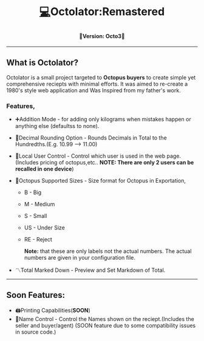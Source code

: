 # <p align="center">[💻](https://Strongsloth.github.io/Octolator)Octolator:Remastered</p>
#### <p align="center">🎉Version: **Octo3**🎉</p>
---
## What is Octolator?
Octolator is a small project targeted to **Octopus buyers** to create simple yet comprehensive reciepts with minimal efforts. It was aimed to re-create a 1980's style web application and Was Inspired from my father's work.

### Features,
 + ➕Addition Mode - for adding only kilograms when mistakes happen or anything else (defaultss to none).
 + 📍Decimal Rounding Option - Rounds Decimals in Total to the Hundredths.(E.g. 10.99 --> 11.00)
 + 👥Local User Control - Control which user is used in the web page.(Includes pricing of octopus,etc.. **NOTE: There are only 2 users can be recalled in one device**)
 + 🐙Octopus Supported Sizes - Size format for Octopus in Exportation,
      - B - Big
      - M - Medium
      - S - Small
      - US - Under Size
      - RE - Reject
  
        **Note:** that these are only labels not the actual numbers. The actual numbers are given in your configuration file.

+ 〽️Total Marked Down  - Preview and Set Markdown of Total.
  

---
## Soon Features:
+ 🖨️Printing Capabilities(**SOON**)
+ 📛Name Control - Control the Names shown on the reciept.(Includes the seller  and buyer/agent) (SOON feature due to some compatibility issues in source code.)
